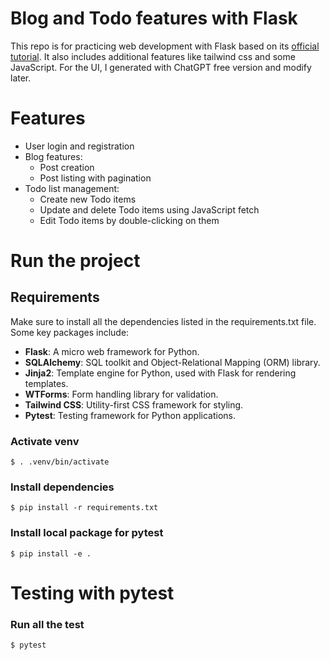 # Blog and Todo features with Flask
This repo is for practicing web development with Flask based on its [official tutorial](https://flask.palletsprojects.com/en/3.0.x/tutorial/). It also includes additional features like tailwind css and some JavaScript. For the UI, I generated with ChatGPT free version and modify later.

# Features
- User login and registration
- Blog features:
    - Post creation
    - Post listing with pagination
- Todo list management:
    - Create new Todo items
    - Update and delete Todo items using JavaScript fetch
    - Edit Todo items by double-clicking on them

# Run the project
## Requirements
Make sure to install all the dependencies listed in the requirements.txt file. Some key packages include:

- **Flask**: A micro web framework for Python.
- **SQLAlchemy**: SQL toolkit and Object-Relational Mapping (ORM) library.
- **Jinja2**: Template engine for Python, used with Flask for rendering templates.
- **WTForms**: Form handling library for validation.
- **Tailwind CSS**: Utility-first CSS framework for styling.
- **Pytest**: Testing framework for Python applications.

### Activate venv
```
$ . .venv/bin/activate
```
### Install dependencies
```
$ pip install -r requirements.txt
```
### Install local package for pytest
```
$ pip install -e .
```
# Testing with pytest
### Run all the test
```
$ pytest
```